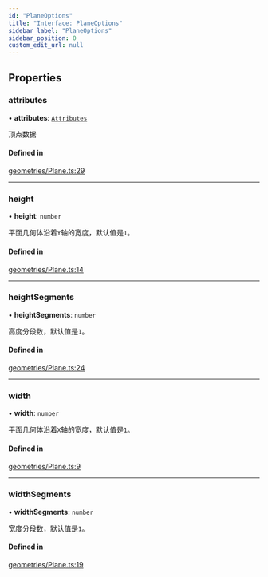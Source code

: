 ```yaml
---
id: "PlaneOptions"
title: "Interface: PlaneOptions"
sidebar_label: "PlaneOptions"
sidebar_position: 0
custom_edit_url: null
---
```


## Properties

### attributes

• **attributes**: [`Attributes`](Attributes.md)

顶点数据

#### Defined in

[geometries/Plane.ts:29](https://github.com/sakitam-gis/vis-engine/blob/master/src/geometries/Plane.ts?at&#x3D;cadd330#line&#x3D;29)

___

### height

• **height**: `number`

平面几何体沿着`Y`轴的宽度，默认值是`1`。

#### Defined in

[geometries/Plane.ts:14](https://github.com/sakitam-gis/vis-engine/blob/master/src/geometries/Plane.ts?at&#x3D;cadd330#line&#x3D;14)

___

### heightSegments

• **heightSegments**: `number`

高度分段数，默认值是`1`。

#### Defined in

[geometries/Plane.ts:24](https://github.com/sakitam-gis/vis-engine/blob/master/src/geometries/Plane.ts?at&#x3D;cadd330#line&#x3D;24)

___

### width

• **width**: `number`

平面几何体沿着`X`轴的宽度，默认值是`1`。

#### Defined in

[geometries/Plane.ts:9](https://github.com/sakitam-gis/vis-engine/blob/master/src/geometries/Plane.ts?at&#x3D;cadd330#line&#x3D;9)

___

### widthSegments

• **widthSegments**: `number`

宽度分段数，默认值是`1`。

#### Defined in

[geometries/Plane.ts:19](https://github.com/sakitam-gis/vis-engine/blob/master/src/geometries/Plane.ts?at&#x3D;cadd330#line&#x3D;19)
